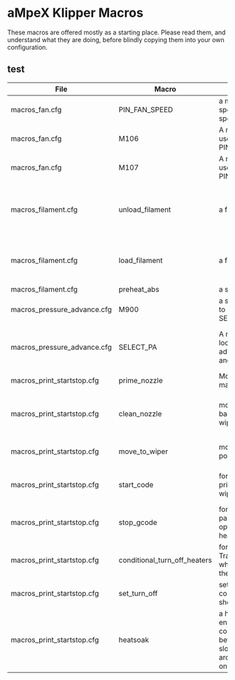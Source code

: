 # aMpeX Klipper Macros

These macros are offered mostly as a starting place. 
Please read them, and understand what they are doing, before blindly copying them into your own configuration.

## test
| File | Macro | Description | Notes |
|---|---|---|---|
| macros_fan.cfg | PIN_FAN_SPEED | a macro to fix the part fan speed, overriding the speeds from the slicer | Works in conjuction with the modified M106 and M106 in the same file |
| macros_fan.cfg | M106 | A modified M106, to be used with the PIN_FAN_SPEED macro | |
| macros_fan.cfg | M107 | A modified M107, to be used with the PIN_FAN_SPEED macro | |
| macros_filament.cfg | unload_filament | a filament unloader| Modify G0 E-900 F2400 to fit your unload distance.Note that your screen will not use the macro without additional changes |
| macros_filament.cfg | load_filament | a filament loader | Modify G0 E800 F2400 to fit your load distance. Note that your screen will not use this macro without additional changes  |
| macros_filament.cfg | preheat_abs | a simple preheat | |
| macros_pressure_advance.cfg | M900 | a simple mapping of M900 to SET_PRESSURE_ADVANCE | |
| macros_pressure_advance.cfg | SELECT_PA | A macro which creates a lookup table for pressure advance, based on Filament and Nozzle | you will need to replace variable_pa_* with your own filaments, nozzles, and p.a. sizes following the format seen in the macro |
|macros_print_startstop.cfg | prime_nozzle | Moves to the corner and makes a line| Update the X & Y coordinates for your bed |
|macros_print_startstop.cfg | clean_nozzle | moves the nozzle rapidly back and forth through a wiper | update (120,319) & (60,319) to match the opposite sides of your brush.  Requires Macro move_to_wiper |
|macros_print_startstop.cfg | move_to_wiper | moves the nozzle into position to begin a wipe | update the X Y & Z coordinates to match your wiper. |
|macros_print_startstop.cfg | start_code | for use at the start of a print:  Heats,Homes, QGL's, wipes, and primes |  requires Macros: move_to_wiper, clean_nozzle, and prime_nozzle |
|macros_print_startstop.cfg | stop_gcode | for use at the end of a print: parks the toolhead, and optionally turns off the heaters | requires Macro: conditional_turn_off_heaters |
|macros_print_startstop.cfg | conditional_turn_off_heaters | for use in stop_gcode.  Tracks an option for whether or not to turn off the heaters | works in conjuction with Macro set_turn_off|
|macros_print_startstop.cfg | set_turn_off | sets whether or not conditional_turn_off_heaters should turn off the heaters | requires macro: conditional_turn_off_heaters
|macros_print_startstop.cfg | heatsoak | a heat soak macro, to ensure the printer has completely warmed up before heating.  Based on slowly moving the toolhead around the bed, rather than on a timer | the coordinates of all 5 G0 commands should be updated to match your printer |
